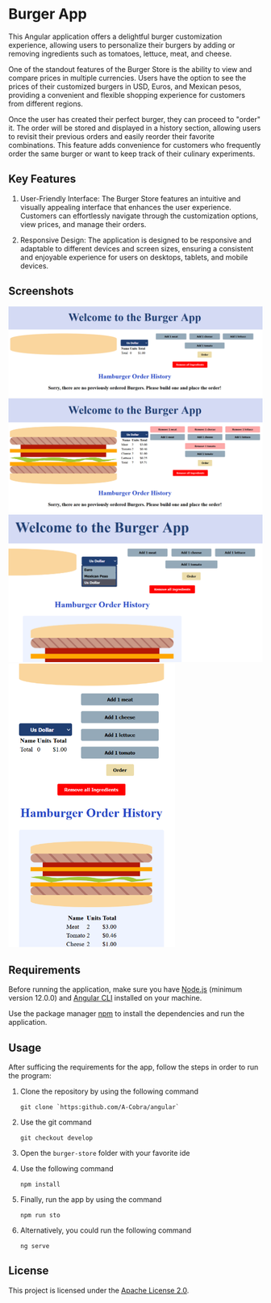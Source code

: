 # Burger App

This Angular application offers a delightful burger customization experience, allowing users to personalize their burgers by adding or removing ingredients such as tomatoes, lettuce, meat, and cheese.

One of the standout features of the Burger Store is the ability to view and compare prices in multiple currencies. Users have the option to see the prices of their customized burgers in USD, Euros, and Mexican pesos, providing a convenient and flexible shopping experience for customers from different regions.

Once the user has created their perfect burger, they can proceed to "order" it. The order will be stored and displayed in a history section, allowing users to revisit their previous orders and easily reorder their favorite combinations. This feature adds convenience for customers who frequently order the same burger or want to keep track of their culinary experiments.

## Key Features

1. User-Friendly Interface: The Burger Store features an intuitive and visually appealing interface that enhances the user experience. Customers can effortlessly navigate through the customization options, view prices, and manage their orders.

2. Responsive Design: The application is designed to be responsive and adaptable to different devices and screen sizes, ensuring a consistent and enjoyable experience for users on desktops, tablets, and mobile devices.

## Screenshots

<img src="./src/assets/images/no_history.PNG" width="650px;">
<img src="./src/assets/images/customizing.PNG" width="650px;">
<img src="./src/assets/images/currencies.PNG" width="650px;">
<img src="./src/assets/images/responsive.PNG" width="330px;">

## Requirements

Before running the application, make sure you have [Node.js](https://nodejs.org) (minimum version 12.0.0) and [Angular CLI](https://angular.io/cli) installed on your machine.

Use the package manager [npm](https://www.npmjs.com/) to install the dependencies and run the application.

## Usage

After sufficing the requirements for the app, follow the steps in order to run the program:

1.  Clone the repository by using the following command

    ```
    git clone `https:github.com/A-Cobra/angular`
    ```

2.  Use the git command

    ```
    git checkout develop
    ```

3.  Open the `burger-store` folder with your favorite ide

4.  Use the following command

    ```
    npm install
    ```

5.  Finally, run the app by using the command

    ```
    npm run sto
    ```

6.  Alternatively, you could run the following command

    ```
    ng serve
    ```

## License

This project is licensed under the [Apache License 2.0](../LICENSE).

